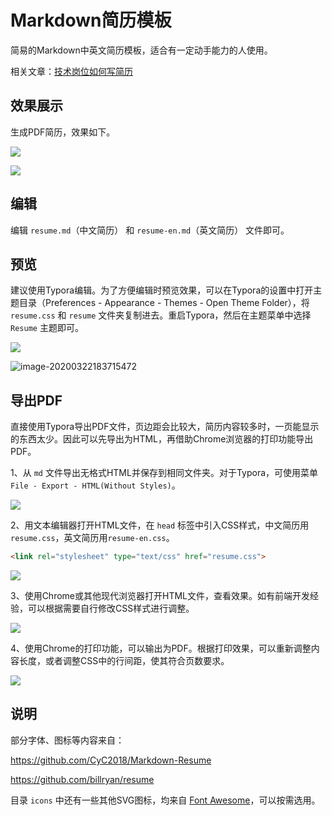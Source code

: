 # Markdown简历模板

简易的Markdown中英文简历模板，适合有一定动手能力的人使用。

相关文章：[技术岗位如何写简历](https://www.paincker.com/how-to-write-a-resume)

## 效果展示

生成PDF简历，效果如下。

![](README.assets/resume.png)

![](README.assets/resume-en.png)



## 编辑

编辑 `resume.md`（中文简历） 和 `resume-en.md`（英文简历） 文件即可。



## 预览

建议使用Typora编辑。为了方便编辑时预览效果，可以在Typora的设置中打开主题目录（Preferences - Appearance - Themes - Open Theme Folder），将 `resume.css` 和 `resume` 文件夹复制进去。重启Typora，然后在主题菜单中选择 `Resume` 主题即可。

![](README.assets/settings.png)

![image-20200322183715472](README.assets/themes.png)

## 导出PDF

直接使用Typora导出PDF文件，页边距会比较大，简历内容较多时，一页能显示的东西太少。因此可以先导出为HTML，再借助Chrome浏览器的打印功能导出PDF。

1、从 `md` 文件导出无格式HTML并保存到相同文件夹。对于Typora，可使用菜单 `File - Export - HTML(Without Styles)`。

![](README.assets/1.png)



2、用文本编辑器打开HTML文件，在 `head` 标签中引入CSS样式，中文简历用 `resume.css`，英文简历用`resume-en.css`。

```html
<link rel="stylesheet" type="text/css" href="resume.css">
```

![](README.assets/2.png)



3、使用Chrome或其他现代浏览器打开HTML文件，查看效果。如有前端开发经验，可以根据需要自行修改CSS样式进行调整。

![](README.assets/3.png)



4、使用Chrome的打印功能，可以输出为PDF。根据打印效果，可以重新调整内容长度，或者调整CSS中的行间距，使其符合页数要求。

![](README.assets/4.png)





## 说明

部分字体、图标等内容来自：

https://github.com/CyC2018/Markdown-Resume

https://github.com/billryan/resume

目录 `icons` 中还有一些其他SVG图标，均来自 [Font Awesome](https://fontawesome.com/)，可以按需选用。

